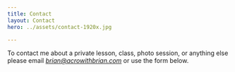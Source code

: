 ```yaml
---
title: Contact
layout: Contact
hero: ../assets/contact-1920x.jpg

---
```


To contact me about a private lesson, class, photo session, or anything else please email *brian@acrowithbrian.com* or use the form below.
